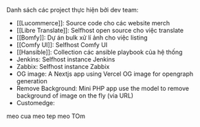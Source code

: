 
Danh sách các project thực hiện bởi dev team:

- [[Lucommerce]]: Source code cho các website merch
- [[Libre Translate]]: Selfhost open source cho việc translate
- [[Bomfy]]: Dự án bulk xử lí ảnh cho việc listing
- [[Comfy UI]]: Selfhost Comfy UI
- [[Hansible]]: Collection các ansible playbook của hệ thống
- Jenkins: Selfhost instance Jenkins
- Zabbix: Selfhost instance Zabbix
- OG image: A Nextjs app using Vercel OG image for opengraph generation
- Remove Background: Mini PHP app use the model to remove background of image on the fly (via URL)
- Customedge: 



meo cua
meo tep
meo TOm


